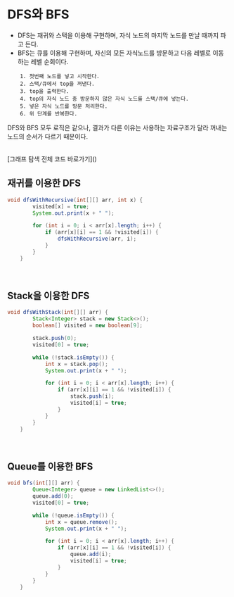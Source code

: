 # DFS와 BFS
- DFS는 재귀와 스택을 이용해 구현하며, 자식 노드의 마지막 노드를 만날 때까지 파고 든다.
- BFS는 큐를 이용해 구현하며, 자신의 모든 자식노드를 방문하고 다음 레벨로 이동하는 레벨 순회이다.
```
    1. 첫번째 노드를 넣고 시작한다.
    2. 스택/큐에서 top을 꺼낸다.
    3. top을 출력한다.
    4. top의 자식 노드 중 방문하지 않은 자식 노드를 스택/큐에 넣는다.
    5. 넣은 자식 노드를 방문 처리한다.
    6. 위 단계를 반복한다.
```
DFS와 BFS 모두 로직은 같으나, 결과가 다른 이유는 사용하는 자료구조가 달라 꺼내는 노드의 순서가 다르기 때문이다.

<br>
[그래프 탐색 전체 코드 바로가기]()

## 재귀를 이용한 DFS
```java
void dfsWithRecursive(int[][] arr, int x) {
        visited[x] = true;
        System.out.print(x + " ");

        for (int i = 0; i < arr[x].length; i++) {
            if (arr[x][i] == 1 && !visited[i]) {
                dfsWithRecursive(arr, i);
            }
        }
    }
```

<br>

## Stack을 이용한 DFS
```java
void dfsWithStack(int[][] arr) {
        Stack<Integer> stack = new Stack<>();
        boolean[] visited = new boolean[9];

        stack.push(0);
        visited[0] = true;

        while (!stack.isEmpty()) {
            int x = stack.pop();
            System.out.print(x + " ");

            for (int i = 0; i < arr[x].length; i++) {
                if (arr[x][i] == 1 && !visited[i]) {
                    stack.push(i);
                    visited[i] = true;
                }
            }
        }
    }
```

<br>

## Queue를 이용한 BFS
```java
void bfs(int[][] arr) {
        Queue<Integer> queue = new LinkedList<>();
        queue.add(0);
        visited[0] = true;

        while (!queue.isEmpty()) {
            int x = queue.remove();
            System.out.print(x + " ");

            for (int i = 0; i < arr[x].length; i++) {
                if (arr[x][i] == 1 && !visited[i]) {
                    queue.add(i);
                    visited[i] = true;
                }
            }
        }
    }
```